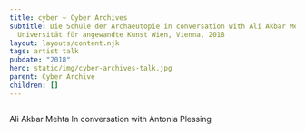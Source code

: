 ```yaml
---
title: cyber ~ Cyber Archives
subtitle: Die Schule der Archaeutopie in conversation with Ali Akbar Mehta,
  Universität für angewandte Kunst Wien, Vienna, 2018
layout: layouts/content.njk
tags: artist talk
pubdate: "2018"
hero: static/img/cyber-archives-talk.jpg
parent: Cyber Archive
children: []
---
```

![]()

Ali Akbar Mehta In conversation with Antonia Plessing
